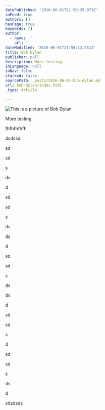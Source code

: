 ```yaml
---
datePublished: '2016-06-01T21:50:35.073Z'
inFeed: true
authors: []
hasPage: true
keywords: []
author:
  - name: ''
    url: ''
dateModified: '2016-06-01T21:50:13.551Z'
title: Bob Dylan
publisher: null
description: More testing
inLanguage: null
inNav: false
starred: false
sourcePath: _posts/2016-06-01-bob-dylan.md
url: bob-dylan/index.html
_type: Article

---
```

![This is a picture of Bob Dylan](https://s3-us-west-2.amazonaws.com/the-grid-img/p/b1d8b2b79b4aa95dd554ab99fa6e956d6c884dc5.jpg)

More testing

fhfhfhfhfh

dsdssd

sd

sd

s

ds

d

sd

sd

s

ds

ds

d

sd

sd

s

ds

ds

d

sd

sd

s

d

sd

sd

s

ds

d

sdsdsds